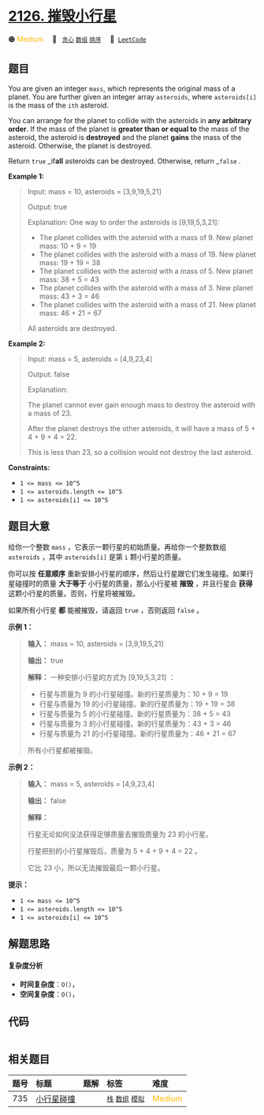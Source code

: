 # [2126. 摧毁小行星](https://leetcode.com/problems/destroying-asteroids)

🟠 <font color=#ffb800>Medium</font>&emsp; 🔖&ensp; [`贪心`](/tag/greedy.md) [`数组`](/tag/array.md) [`排序`](/tag/sorting.md)&emsp; 🔗&ensp;[`LeetCode`](https://leetcode.com/problems/destroying-asteroids)

## 题目

You are given an integer `mass`, which represents the original mass of a
planet. You are further given an integer array `asteroids`, where
`asteroids[i]` is the mass of the `ith` asteroid.

You can arrange for the planet to collide with the asteroids in **any
arbitrary order**. If the mass of the planet is **greater than or equal to**
the mass of the asteroid, the asteroid is **destroyed** and the planet
**gains** the mass of the asteroid. Otherwise, the planet is destroyed.

Return `true` _if**all** asteroids can be destroyed. Otherwise, return
_`false` _._



**Example 1:**

> Input: mass = 10, asteroids = [3,9,19,5,21]
> 
> Output: true
> 
> Explanation: One way to order the asteroids is [9,19,5,3,21]:
> - The planet collides with the asteroid with a mass of 9. New planet mass: 10 + 9 = 19
> - The planet collides with the asteroid with a mass of 19. New planet mass: 19 + 19 = 38
> - The planet collides with the asteroid with a mass of 5. New planet mass: 38 + 5 = 43
> - The planet collides with the asteroid with a mass of 3. New planet mass: 43 + 3 = 46
> - The planet collides with the asteroid with a mass of 21. New planet mass: 46 + 21 = 67
> 
> All asteroids are destroyed.

**Example 2:**

> Input: mass = 5, asteroids = [4,9,23,4]
> 
> Output: false
> 
> Explanation: 
> 
> The planet cannot ever gain enough mass to destroy the asteroid with a mass of 23.
> 
> After the planet destroys the other asteroids, it will have a mass of 5 + 4 + 9 + 4 = 22.
> 
> This is less than 23, so a collision would not destroy the last asteroid.



**Constraints:**

  * `1 <= mass <= 10^5`
  * `1 <= asteroids.length <= 10^5`
  * `1 <= asteroids[i] <= 10^5`


## 题目大意

给你一个整数 `mass` ，它表示一颗行星的初始质量。再给你一个整数数组 `asteroids` ，其中 `asteroids[i]` 是第 `i`
颗小行星的质量。

你可以按 **任意顺序**  重新安排小行星的顺序，然后让行星跟它们发生碰撞。如果行星碰撞时的质量 **大于等于**  小行星的质量，那么小行星被
**摧毁**  ，并且行星会 **获得**  这颗小行星的质量。否则，行星将被摧毁。

如果所有小行星 **都**  能被摧毁，请返回 `true` ，否则返回 `false` 。



**示例 1：**

> 
> 
> 
> 
> 
> **输入：** mass = 10, asteroids = [3,9,19,5,21]
> 
> **输出：** true
> 
> **解释：** 一种安排小行星的方式为 [9,19,5,3,21] ：
> - 行星与质量为 9 的小行星碰撞。新的行星质量为：10 + 9 = 19
> - 行星与质量为 19 的小行星碰撞。新的行星质量为：19 + 19 = 38
> - 行星与质量为 5 的小行星碰撞。新的行星质量为：38 + 5 = 43
> - 行星与质量为 3 的小行星碰撞。新的行星质量为：43 + 3 = 46
> - 行星与质量为 21 的小行星碰撞。新的行星质量为：46 + 21 = 67
> 
> 所有小行星都被摧毁。
> 
> 

**示例 2：**

> 
> 
> 
> 
> 
> **输入：** mass = 5, asteroids = [4,9,23,4]
> 
> **输出：** false
> 
> **解释：**
> 
> 行星无论如何没法获得足够质量去摧毁质量为 23 的小行星。
> 
> 行星把别的小行星摧毁后，质量为 5 + 4 + 9 + 4 = 22 。
> 
> 它比 23 小，所以无法摧毁最后一颗小行星。



**提示：**

  * `1 <= mass <= 10^5`
  * `1 <= asteroids.length <= 10^5`
  * `1 <= asteroids[i] <= 10^5`


## 解题思路

#### 复杂度分析

- **时间复杂度**：`O()`，
- **空间复杂度**：`O()`，

## 代码

```javascript

```

## 相关题目

<!-- prettier-ignore -->
| 题号 | 标题 | 题解 | 标签 | 难度 |
| :------: | :------ | :------: | :------ | :------ |
| 735 | [小行星碰撞](https://leetcode.com/problems/asteroid-collision) |  |  [`栈`](/tag/stack.md) [`数组`](/tag/array.md) [`模拟`](/tag/simulation.md) | <font color=#ffb800>Medium</font> |